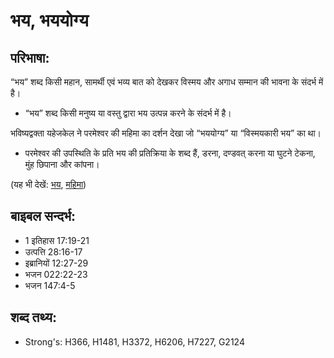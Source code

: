 # भय, भययोग्य #

## परिभाषा: ##

“भय” शब्द किसी महान, सामर्थी एवं भव्य बात को देखकर विस्मय और अगाध सम्मान की भावना के संदर्भ में है।

* “भय” शब्द किसी मनुष्य या वस्तु द्वारा भय उत्पन्न करने के संदर्भ में है।

भविष्यद्वक्ता यहेजकेल ने परमेश्वर की महिमा का दर्शन देखा जो “भययोग्य” या “विस्मयकारी भय” का था।

* परमेश्वर की उपस्थिति के प्रति भय की प्रतिक्रिया के शब्द हैं, डरना, दण्डवत् करना या घुटने टेकना, मुंह छिपाना और कांपना।

(यह भी देखें: [भय](../fear.md), [महिमा](../glory.md))

## बाइबल सन्दर्भ: ##

* 1 इतिहास 17:19-21
* उत्पत्ति 28:16-17
* इब्रानियों 12:27-29
* भजन 022:22-23
* भजन 147:4-5

## शब्द तथ्य: ##

* Strong's: H366, H1481, H3372, H6206, H7227, G2124
